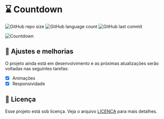 # ⌛ Countdown

![GitHub repo size](https://img.shields.io/github/repo-size/JaoAndre/Countdown?style=for-the-badge)
![GitHub language count](https://img.shields.io/github/languages/count/JaoAndre/Countdown?style=for-the-badge)
![GitHub last commit](https://img.shields.io/github/last-commit/JaoAndre/Countdown?color=blue&style=for-the-badge)

![Countdown](https://user-images.githubusercontent.com/59805284/146975647-8f62aeb9-c6c4-4e85-a99f-3e839b8f5be2.png)

## 🔩 Ajustes e melhorias

O projeto ainda está em desenvolvimento e as próximas atualizações serão voltadas nas seguintes tarefas:

- [x] Animações
- [x] Responsividade

## 📝 Licença

Esse projeto está sob licença. Veja o arquivo [LICENÇA](https://github.com/JaoAndre/Countdown/blob/main/LICENSE) para mais detalhes.
